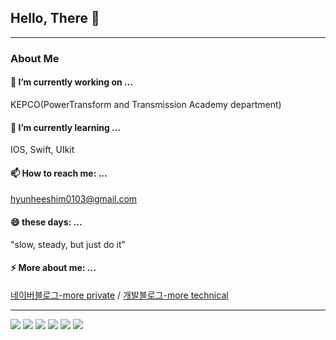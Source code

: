 ## Hello, There 👋

<hr>

### About Me

#### 🔭 I’m currently working on ...
KEPCO(PowerTransform and Transmission Academy department)
#### 🌱 I’m currently learning ...
IOS, Swift, UIkit
#### 📫 How to reach me: ...
hyunheeshim0103@gmail.com
#### 😄 these days: ...
"slow, steady, but just do it"
#### ⚡ More about me: ...
[네이버블로그-more private](https://blog.naver.com/hee_storys) / [개발블로그-more technical](https://velog.io/@hyeonhee_bee)



<hr>
<div>
<img src="https://img.shields.io/badge/html5-E34F26?style=for-the-badge&logo=html5&logoColor=white">
<img src="https://img.shields.io/badge/css-1572B6?style=for-the-badge&logo=css3&logoColor=white">
<img src="https://img.shields.io/badge/javascript-F7DF1E?style=for-the-badge&logo=javascript&logoColor=black">
<img src="https://img.shields.io/badge/react-61DAFB?style=for-the-badge&logo=react&logoColor=black">
<img src="https://img.shields.io/badge/python-3776AB?style=for-the-badge&logo=python&logoColor=white">
<img src="https://img.shields.io/badge/swift-232F3E?style=for-the-badge&logo=swift&logoColor=white">
</div>
